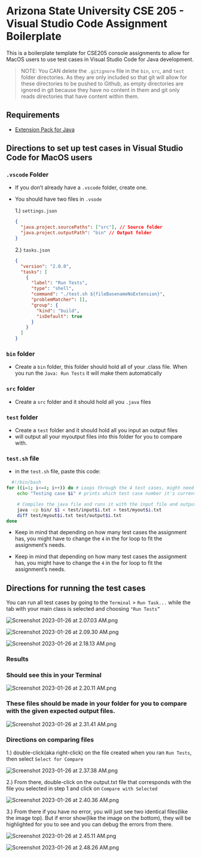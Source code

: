 # **Arizona State University CSE 205 - Visual Studio Code Assignment Boilerplate**

This is a boilerplate template for CSE205 console assignments to allow for MacOS users to use test cases in Visual Studio Code for Java development.

> NOTE: You CAN delete the `.gitignore` file in the `bin`, `src`, and `test` folder directories. As they are only included so that git will allow for these directories to be pushed to Github, as empty directories are ignored in git because they have no content in them and git only reads directories that have content within them.

## Requirements

- [Extension Pack for Java](https://marketplace.visualstudio.com/items?itemName=vscjava.vscode-java-pack)

## Directions to set up test cases in Visual Studio Code for MacOS users

### `.vscode` Folder

- If you don’t already have a `.vscode` folder, create one.
- You should have two files in `.vsode`

  1.) `settings.json`

  ```json
  {
    "java.project.sourcePaths": ["src"], // Source folder
    "java.project.outputPath": "bin" // Output folder
  }
  ```

  2.) `tasks.json`

  ```json
  {
    "version": "2.0.0",
    "tasks": [
      {
        "label": "Run Tests",
        "type": "shell",
        "command": "./test.sh ${fileBasenameNoExtension}",
        "problemMatcher": [],
        "group": {
          "kind": "build",
          "isDefault": true
        }
      }
    ]
  }
  ```

### `bin` folder

- Create a `bin` folder, this folder should hold all of your .class file. When you run the `Java: Run Tests` it will make them automatically

### `src` folder

- Create a `src` folder and it should hold all you `.java` files

### `test` folder

- Create a `test` folder and it should hold all you input an output files
- will output all your myoutput files into this folder for you to compare with.

### `test.sh` file

- in the `test.sh` file, paste this code:

```bash
  #!/bin/bash
for ((i=1; i<=4; i++)) do # Loops through the 4 test cases, might need to change the number depending on how many test cases you have
    echo "Testing case $i" # prints which test case number it's currently testing

    # Compiles the java file and runs it with the input file and outputs the result to myout$i.txt(depends on which test case it's currently testing)
    java -cp bin/ $1 < test/input$i.txt > test/myout$i.txt
    diff test/myout$i.txt test/output$i.txt
done
```

- Keep in mind that depending on how many test cases the assignment has, you might have to change the `4` in the for loop to fit the assignment’s needs.

- Keep in mind that depending on how many test cases the assignment has, you might have to change the `4` in the for loop to fit the assignment’s needs.

## Directions for running the test cases

You can run all test cases by going to the `Terminal` > `Run Task...` while the tab with your main class is selected and choosing `"Run Tests”`

![Screenshot 2023-01-26 at 2.07.03 AM.png](readmeImages/Screenshot_2023-01-26_at_2.07.03_AM.png)

![Screenshot 2023-01-26 at 2.09.30 AM.png](readmeImages/Screenshot_2023-01-26_at_2.09.30_AM.png)

![Screenshot 2023-01-26 at 2.18.13 AM.png](readmeImages/Screenshot_2023-01-26_at_2.18.13_AM.png)

### Results

### Should see this in your Terminal

![Screenshot 2023-01-26 at 2.20.11 AM.png](readmeImages/Screenshot_2023-01-26_at_2.20.11_AM.png)

### These files should be made in your folder for you to compare with the given expected output files.

![Screenshot 2023-01-26 at 2.31.41 AM.png](readmeImages/Screenshot_2023-01-26_at_2.31.41_AM.png)

### Directions on comparing files

1.) double-click(aka right-click) on the file created when you ran `Run Tests`, then select `Select for Compare`

![Screenshot 2023-01-26 at 2.37.38 AM.png](readmeImages/Screenshot_2023-01-26_at_2.37.38_AM.png)

2.) From there, double-click on the output.txt file that corresponds with the file you selected in step 1 and click on `Compare with Selected`

![Screenshot 2023-01-26 at 2.40.36 AM.png](readmeImages/Screenshot_2023-01-26_at_2.40.36_AM.png)

3.) From there if you have no error, you will just see two identical files(like the image top). But if error show(like the image on the bottom), they will be highlighted for you to see and you can debug the errors from there.

![Screenshot 2023-01-26 at 2.45.11 AM.png](readmeImages/Screenshot_2023-01-26_at_2.45.11_AM.png)

![Screenshot 2023-01-26 at 2.48.26 AM.png](readmeImages/Screenshot_2023-01-26_at_2.48.26_AM.png)
